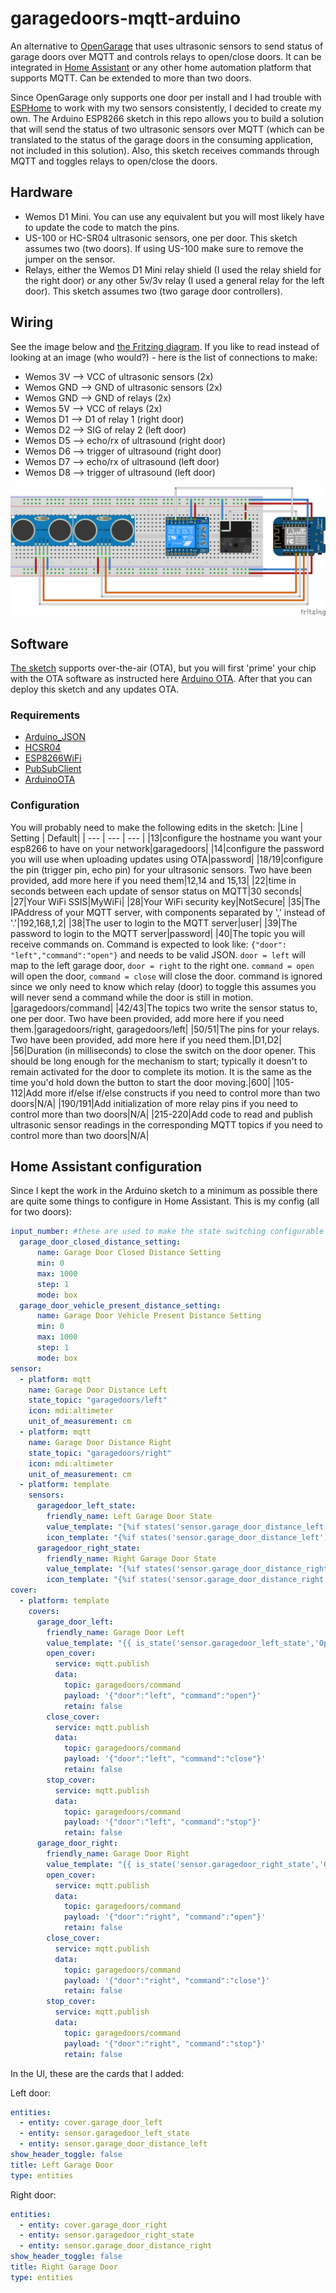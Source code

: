 # garagedoors-mqtt-arduino
An alternative to [OpenGarage](https://opengarage.io) that uses ultrasonic sensors to send status of garage doors over MQTT and controls relays to open/close doors. It can be integrated in [Home Assistant](https://home-assistant.io) or any other home automation platform that supports MQTT. Can be extended to more than two doors.

Since OpenGarage only supports one door per install and I had trouble with [ESPHome](https://esphome.io) to work with my two sensors consistently, I decided to create my own. The Arduino ESP8266 sketch in this repo allows you to build a solution that will send the status of two ultrasonic sensors over MQTT (which can be translated to the status of the garage doors in the consuming application, not included in this solution). Also, this sketch receives commands through MQTT and toggles relays to open/close the doors.

## Hardware
- Wemos D1 Mini. You can use any equivalent but you will most likely have to update the code to match the pins.
- US-100 or HC-SR04 ultrasonic sensors, one per door. This sketch assumes two (two doors). If using US-100 make sure to remove the jumper on the sensor.
- Relays, either the Wemos D1 Mini relay shield (I used the relay shield for the right door) or any other 5v/3v relay (I used a general relay for the left door). This sketch assumes two (two garage door controllers).

## Wiring
See the image below and [the Fritzing diagram](double%20garagedoor%20Arduino.fzz). If you like to read instead of looking at an image (who would?) - here is the list of connections to make:
- Wemos 3V --> VCC of ultrasonic sensors (2x)
- Wemos GND --> GND of ultrasonic sensors (2x)
- Wemos GND --> GND of relays (2x)
- Wemos 5V --> VCC of relays (2x)
- Wemos D1 --> D1 of relay 1 (right door)
- Wemos D2 --> SIG of relay 2 (left door)
- Wemos D5 --> echo/rx of ultrasound (right door)
- Wemos D6 --> trigger of ultrasound (right door)
- Wemos D7 --> echo/rx of ultrasound (left door)
- Wemos D8 --> trigger of ultrasound (left door)

![Wiring diagram](wiring.png)

## Software
[The sketch](GarageDoorsArduino.ino) supports over-the-air (OTA), but you will first 'prime' your chip with the OTA software as instructed here [Arduino OTA](https://arduino-esp8266.readthedocs.io/en/latest/ota_updates/readme.html). After that you can deploy this sketch and any updates OTA.

### Requirements
- [Arduino_JSON](https://github.com/arduino-libraries/Arduino_JSON)
- [HCSR04](https://github.com/gamegine/HCSR04-ultrasonic-sensor-lib)
- [ESP8266WiFi](https://arduino-esp8266.readthedocs.io/en/latest/esp8266wifi/readme.html)
- [PubSubClient](https://pubsubclient.knolleary.net/)
- [ArduinoOTA](https://github.com/esp8266/Arduino/tree/master/libraries/ArduinoOTA)

### Configuration

You will probably need to make the following edits in the sketch:
|Line | Setting | Default|
| --- | --- | --- |
|13|configure the hostname you want your esp8266 to have on your network|garagedoors|
|14|configure the password you will use when uploading updates using OTA|password|
|18/19|configure the pin (trigger pin, echo pin) for your ultrasonic sensors. Two have been provided, add more here if you need them|12,14 and 15,13|
|22|time in seconds between each update of sensor status on MQTT|30 seconds|
|27|Your WiFi SSIS|MyWiFi|
|28|Your WiFi security key|NotSecure|
|35|The IPAddress of your MQTT server, with components separated by ',' instead of '.'|192,168,1,2|
|38|The user to login to the MQTT server|user|
|39|The password to login to the MQTT server|password|
|40|The topic you will receive commands on. Command is expected to look like: ```{"door": "left","command":"open"}``` and needs to be valid JSON. `door = left` will map to the left garage door, `door = right` to the right one. `command = open` will open the door, `command = close` will close the door. command is ignored since we only need to know which relay (door) to toggle this assumes you will never send a command while the door is still in motion. |garagedoors/command|
|42/43|The topics two write the sensor status to, one per door. Two have been provided, add more here if you need them.|garagedoors/right, garagedoors/left|
|50/51|The pins for your relays. Two have been provided, add more here if you need them.|D1,D2|
|56|Duration (in milliseconds) to close the switch on the door opener. This should be long enough for the mechanism to start; typically it doesn't to remain activated for the door to complete its motion. It is the same as the time you'd hold down the button to start the door moving.|600|
|105-112|Add more if/else if/else constructs if you need to control more than two doors|N/A|
|190/191|Add initialization of more relay pins if you need to control more than two doors|N/A|
|215-220|Add code to read and publish ultrasonic sensor readings in the corresponding MQTT topics if you need to control more than two doors|N/A|

## Home Assistant configuration
Since I kept the work in the Arduino sketch to a minimum as possible there are quite some things to configure in Home Assistant. This is my config (all for two doors):
```yaml
input_number: #these are used to make the state switching configurable in the UI
  garage_door_closed_distance_setting: 
      name: Garage Door Closed Distance Setting
      min: 0
      max: 1000
      step: 1
      mode: box
  garage_door_vehicle_present_distance_setting:
      name: Garage Door Vehicle Present Distance Setting
      min: 0
      max: 1000
      step: 1
      mode: box
sensor:
  - platform: mqtt
    name: Garage Door Distance Left
    state_topic: "garagedoors/left"
    icon: mdi:altimeter
    unit_of_measurement: cm
  - platform: mqtt
    name: Garage Door Distance Right
    state_topic: "garagedoors/right"
    icon: mdi:altimeter
    unit_of_measurement: cm
  - platform: template
    sensors:
      garagedoor_left_state:
        friendly_name: Left Garage Door State
        value_template: "{%if states('sensor.garage_door_distance_left')|float < states('input_number.garage_door_closed_distance_setting')|float %} Closed {% elif states('sensor.garage_door_distance_left')|float < states('input_number.garage_door_vehicle_present_distance_setting')|float %} Vehicle Present {% else %} Open {% endif %}"
        icon_template: "{%if states('sensor.garage_door_distance_left')|float < states('input_number.garage_door_closed_distance_setting')|float %} mdi:garage {% elif states('sensor.garage_door_distance_left')|float < states('input_number.garage_door_vehicle_present_distance_setting')|float %} mdi:garage-alert {% else %} mdi:garage-open {% endif %}"
      garagedoor_right_state:
        friendly_name: Right Garage Door State
        value_template: "{%if states('sensor.garage_door_distance_right')|float < states('input_number.garage_door_closed_distance_setting')|float %} Closed {% elif states('sensor.garage_door_distance_right')|float < states('input_number.garage_door_vehicle_present_distance_setting')|float %} Vehicle Present {% else %} Open {% endif %}"
        icon_template: "{%if states('sensor.garage_door_distance_right')|float < states('input_number.garage_door_closed_distance_setting')|float %} mdi:garage {% elif states('sensor.garage_door_distance_right')|float < states('input_number.garage_door_vehicle_present_distance_setting')|float %} mdi:garage-alert {% else %} mdi:garage-open {% endif %}"
cover:
  - platform: template
    covers:
      garage_door_left:
        friendly_name: Garage Door Left
        value_template: "{{ is_state('sensor.garagedoor_left_state','Open')}}"
        open_cover:
          service: mqtt.publish
          data:
            topic: garagedoors/command
            payload: '{"door":"left", "command":"open"}'
            retain: false
        close_cover:
          service: mqtt.publish
          data:
            topic: garagedoors/command
            payload: '{"door":"left", "command":"close"}'
            retain: false
        stop_cover: 
          service: mqtt.publish
          data:
            topic: garagedoors/command
            payload: '{"door":"left", "command":"stop"}'
            retain: false
      garage_door_right:
        friendly_name: Garage Door Right
        value_template: "{{ is_state('sensor.garagedoor_right_state','Open')}}"
        open_cover:
          service: mqtt.publish
          data:
            topic: garagedoors/command
            payload: '{"door":"right", "command":"open"}'
            retain: false
        close_cover:
          service: mqtt.publish
          data:
            topic: garagedoors/command
            payload: '{"door":"right", "command":"close"}'
            retain: false
        stop_cover: 
          service: mqtt.publish
          data:
            topic: garagedoors/command
            payload: '{"door":"right", "command":"stop"}'
            retain: false
```

In the UI, these are the cards that I added:

Left door:
```yaml
entities:
  - entity: cover.garage_door_left
  - entity: sensor.garagedoor_left_state
  - entity: sensor.garage_door_distance_left
show_header_toggle: false
title: Left Garage Door
type: entities
```

Right door:
```yaml
entities:
  - entity: cover.garage_door_right
  - entity: sensor.garagedoor_right_state
  - entity: sensor.garage_door_distance_right
show_header_toggle: false
title: Right Garage Door
type: entities

```